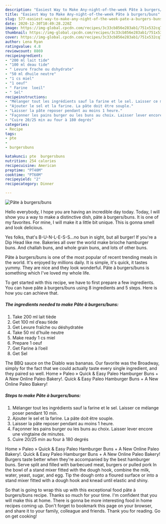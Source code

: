 ```yaml
---
description: "Easiest Way to Make Any-night-of-the-week Pâte à burgers/buns"
title: "Easiest Way to Make Any-night-of-the-week Pâte à burgers/buns"
slug: 577-easiest-way-to-make-any-night-of-the-week-pate-a-burgers-buns
date: 2020-12-30T10:49:28.220Z
image: https://img-global.cpcdn.com/recipes/3c33cb856e283ab1/751x532cq70/pate-a-burgersbuns-photo-principale-de-la-recette.jpg
thumbnail: https://img-global.cpcdn.com/recipes/3c33cb856e283ab1/751x532cq70/pate-a-burgersbuns-photo-principale-de-la-recette.jpg
cover: https://img-global.cpcdn.com/recipes/3c33cb856e283ab1/751x532cq70/pate-a-burgersbuns-photo-principale-de-la-recette.jpg
author: Lena Ryan
ratingvalue: 4.8
reviewcount: 8869
recipeingredient:
- "200 ml lait tide"
- "100 ml deau tide"
- " Levure frache ou dshydrate"
- "50 ml dhuile neutre"
- "1 cs miel"
- "1 oeuf"
- " Farine  loeil"
- " Sel"
recipeinstructions:
- "Mélanger tout les ingrédients sauf la farine et le sel. Laisser ce mélange poser pendant 10 min."
- "Ajouter le sel et la farine. La pâte doit être souple."
- "Laisser la pâte reposer pendant au moins 1 heure."
- "Façonner les pains burger ou les buns au choix. Laisser lever encore une vingtaine de minutes."
- "Cuire 20/25 min au four à 180 degrés"
categories:
- Recipe
tags:
- pte
- 
- burgersbuns

katakunci: pte  burgersbuns 
nutrition: 254 calories
recipecuisine: American
preptime: "PT40M"
cooktime: "PT60M"
recipeyield: "2"
recipecategory: Dinner

---
```



![Pâte à burgers/buns](https://img-global.cpcdn.com/recipes/3c33cb856e283ab1/751x532cq70/pate-a-burgersbuns-photo-principale-de-la-recette.jpg)

Hello everybody, I hope you are having an incredible day today. Today, I will show you a way to make a distinctive dish, pâte à burgers/buns. It is one of my favorites. For mine, I will make it a little bit unique. This is gonna smell and look delicious.

Yes folks, that&#39;s B-U-N-L-E-S-S…no bun in sight, but all burger! If you&#39;re a Dip Head like me. Bakeries all over the world make brioche hamburger buns. And challah buns, and whole grain buns, and lots of other buns.

Pâte à burgers/buns is one of the most popular of recent trending meals in the world. It's enjoyed by millions daily. It is simple, it's quick, it tastes yummy. They are nice and they look wonderful. Pâte à burgers/buns is something which I've loved my whole life.


To get started with this recipe, we have to first prepare a few ingredients. You can have pâte à burgers/buns using 8 ingredients and 5 steps. Here is how you can achieve that.

<!--inarticleads1-->

##### The ingredients needed to make Pâte à burgers/buns:

1. Take 200 ml lait tiède
1. Get 100 ml d’eau tiède
1. Get  Levure fraîche ou déshydratée
1. Take 50 ml d’huile neutre
1. Make ready 1 cs miel
1. Prepare 1 oeuf
1. Get  Farine à l’oeil
1. Get  Sel


The BBQ sauce on the Diablo was bananas. Our favorite was the Broadway, simply for the fact that we could actually taste every single ingredient, and they paired so well. Home » Paleo » Quick &amp; Easy Paleo Hamburger Buns + A New Online Paleo Bakery!. Quick &amp; Easy Paleo Hamburger Buns + A New Online Paleo Bakery! 

<!--inarticleads2-->

##### Steps to make Pâte à burgers/buns:

1. Mélanger tout les ingrédients sauf la farine et le sel. Laisser ce mélange poser pendant 10 min.
1. Ajouter le sel et la farine. La pâte doit être souple.
1. Laisser la pâte reposer pendant au moins 1 heure.
1. Façonner les pains burger ou les buns au choix. Laisser lever encore une vingtaine de minutes.
1. Cuire 20/25 min au four à 180 degrés


Home » Paleo » Quick &amp; Easy Paleo Hamburger Buns + A New Online Paleo Bakery!. Quick &amp; Easy Paleo Hamburger Buns + A New Online Paleo Bakery! Burgers taste better when they&#39;re accompanied by the best hamburger buns. Serve split and filled with barbecued meat, burgers or pulled pork In the bowl of a stand mixer fitted with the dough hook, combine the milk, water, yeast, sugar, and egg. Tip the dough onto a floured surface or into a stand mixer fitted with a dough hook and knead until elastic and shiny. 

So that is going to wrap this up with this exceptional food pâte à burgers/buns recipe. Thanks so much for your time. I'm confident that you will make this at home. There is gonna be more interesting food in home recipes coming up. Don't forget to bookmark this page on your browser, and share it to your family, colleague and friends. Thank you for reading. Go on get cooking!
